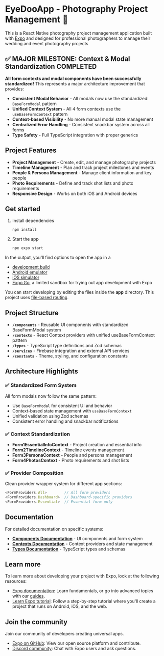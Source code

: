 # EyeDooApp - Photography Project Management 📸

This is a React Native photography project management application built with [Expo](https://expo.dev) and designed for professional photographers to manage their wedding and event photography projects.

## ✅ **MAJOR MILESTONE: Context & Modal Standardization COMPLETED**

**All form contexts and modal components have been successfully standardized!** This represents a major architecture improvement that provides:

- **Consistent Modal Behavior** - All modals now use the standardized `BaseFormModal` pattern
- **Unified Context System** - All 4 form contexts use the `useBaseFormContext` pattern
- **Context-based Visibility** - No more manual modal state management
- **Centralized Error Handling** - Consistent snackbar system across all forms
- **Type Safety** - Full TypeScript integration with proper generics

## Project Features

- **Project Management** - Create, edit, and manage photography projects
- **Timeline Management** - Plan and track project milestones and events
- **People & Persona Management** - Manage client information and key people
- **Photo Requirements** - Define and track shot lists and photo requirements
- **Responsive Design** - Works on both iOS and Android devices

## Get started

1. Install dependencies

   ```bash
   npm install
   ```

2. Start the app

   ```bash
   npx expo start
   ```

In the output, you'll find options to open the app in a

- [development build](https://docs.expo.dev/develop/development-builds/introduction/)
- [Android emulator](https://docs.expo.dev/workflow/android-studio-emulator/)
- [iOS simulator](https://docs.expo.dev/workflow/ios-simulator/)
- [Expo Go](https://expo.dev/go), a limited sandbox for trying out app development with Expo

You can start developing by editing the files inside the **app** directory. This project uses [file-based routing](https://docs.expo.dev/router/introduction).

## Project Structure

- **`/components`** - Reusable UI components with standardized BaseFormModal system
- **`/contexts`** - React Context providers with unified useBaseFormContext pattern
- **`/types`** - TypeScript type definitions and Zod schemas
- **`/services`** - Firebase integration and external API services
- **`/constants`** - Theme, styling, and configuration constants

## Architecture Highlights

### ✅ Standardized Form System
All form modals now follow the same pattern:
- Use `BaseFormModal` for consistent UI and behavior
- Context-based state management with `useBaseFormContext`
- Unified validation using Zod schemas
- Consistent error handling and snackbar notifications

### ✅ Context Standardization
- **Form1EssentialInfoContext** - Project creation and essential info
- **Form2TimelineContext** - Timeline events management
- **Form3PersonaContext** - People and persona management
- **Form4PhotosContext** - Photo requirements and shot lists

### ✅ Provider Composition
Clean provider wrapper system for different app sections:
```typescript
<FormProviders.All>        // All form providers
<FormProviders.Dashboard>  // Dashboard-specific providers
<FormProviders.Essential>  // Essential form only
```

## Documentation

For detailed documentation on specific systems:

- **[Components Documentation](./components/README.md)** - UI components and form system
- **[Contexts Documentation](./contexts/README.md)** - Context providers and state management
- **[Types Documentation](./types/README.md)** - TypeScript types and schemas

## Learn more

To learn more about developing your project with Expo, look at the following resources:

- [Expo documentation](https://docs.expo.dev/): Learn fundamentals, or go into advanced topics with our [guides](https://docs.expo.dev/guides).
- [Learn Expo tutorial](https://docs.expo.dev/tutorial/introduction/): Follow a step-by-step tutorial where you'll create a project that runs on Android, iOS, and the web.

## Join the community

Join our community of developers creating universal apps.

- [Expo on GitHub](https://github.com/expo/expo): View our open source platform and contribute.
- [Discord community](https://chat.expo.dev): Chat with Expo users and ask questions.
